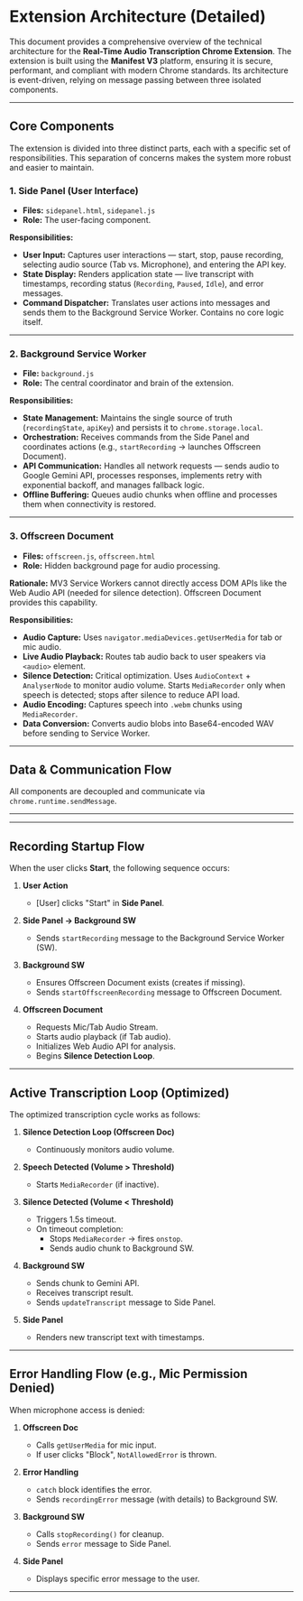 # Extension Architecture (Detailed)

This document provides a comprehensive overview of the technical architecture for the **Real-Time Audio Transcription Chrome Extension**. The extension is built using the **Manifest V3** platform, ensuring it is secure, performant, and compliant with modern Chrome standards. Its architecture is event-driven, relying on message passing between three isolated components.

---

## Core Components

The extension is divided into three distinct parts, each with a specific set of responsibilities. This separation of concerns makes the system more robust and easier to maintain.

### 1. Side Panel (User Interface)

- **Files:** `sidepanel.html`, `sidepanel.js`  
- **Role:** The user-facing component.  

**Responsibilities:**
- **User Input:** Captures user interactions — start, stop, pause recording, selecting audio source (Tab vs. Microphone), and entering the API key.  
- **State Display:** Renders application state — live transcript with timestamps, recording status (`Recording`, `Paused`, `Idle`), and error messages.  
- **Command Dispatcher:** Translates user actions into messages and sends them to the Background Service Worker. Contains no core logic itself.  

---

### 2. Background Service Worker

- **File:** `background.js`  
- **Role:** The central coordinator and brain of the extension.  

**Responsibilities:**
- **State Management:** Maintains the single source of truth (`recordingState`, `apiKey`) and persists it to `chrome.storage.local`.  
- **Orchestration:** Receives commands from the Side Panel and coordinates actions (e.g., `startRecording` → launches Offscreen Document).  
- **API Communication:** Handles all network requests — sends audio to Google Gemini API, processes responses, implements retry with exponential backoff, and manages fallback logic.  
- **Offline Buffering:** Queues audio chunks when offline and processes them when connectivity is restored.  

---

### 3. Offscreen Document

- **Files:** `offscreen.js`, `offscreen.html`  
- **Role:** Hidden background page for audio processing.  

**Rationale:** MV3 Service Workers cannot directly access DOM APIs like the Web Audio API (needed for silence detection). Offscreen Document provides this capability.  

**Responsibilities:**
- **Audio Capture:** Uses `navigator.mediaDevices.getUserMedia` for tab or mic audio.  
- **Live Audio Playback:** Routes tab audio back to user speakers via `<audio>` element.  
- **Silence Detection:** Critical optimization. Uses `AudioContext` + `AnalyserNode` to monitor audio volume. Starts `MediaRecorder` only when speech is detected; stops after silence to reduce API load.  
- **Audio Encoding:** Captures speech into `.webm` chunks using `MediaRecorder`.  
- **Data Conversion:** Converts audio blobs into Base64-encoded WAV before sending to Service Worker.  

---

## Data & Communication Flow

All components are decoupled and communicate via `chrome.runtime.sendMessage`.

---

---

## Recording Startup Flow

When the user clicks **Start**, the following sequence occurs:

1. **User Action**
   - [User] clicks "Start" in **Side Panel**.

2. **Side Panel → Background SW**
   - Sends `startRecording` message to the Background Service Worker (SW).

3. **Background SW**
   - Ensures Offscreen Document exists (creates if missing).
   - Sends `startOffscreenRecording` message to Offscreen Document.

4. **Offscreen Document**
   - Requests Mic/Tab Audio Stream.
   - Starts audio playback (if Tab audio).
   - Initializes Web Audio API for analysis.
   - Begins **Silence Detection Loop**.

---

## Active Transcription Loop (Optimized)

The optimized transcription cycle works as follows:

1. **Silence Detection Loop (Offscreen Doc)**
   - Continuously monitors audio volume.

2. **Speech Detected (Volume > Threshold)**
   - Starts `MediaRecorder` (if inactive).

3. **Silence Detected (Volume < Threshold)**
   - Triggers 1.5s timeout.
   - On timeout completion:
     - Stops `MediaRecorder` → fires `onstop`.
     - Sends audio chunk to Background SW.

4. **Background SW**
   - Sends chunk to Gemini API.
   - Receives transcript result.
   - Sends `updateTranscript` message to Side Panel.

5. **Side Panel**
   - Renders new transcript text with timestamps.

---

## Error Handling Flow (e.g., Mic Permission Denied)

When microphone access is denied:

1. **Offscreen Doc**
   - Calls `getUserMedia` for mic input.
   - If user clicks "Block", `NotAllowedError` is thrown.

2. **Error Handling**
   - `catch` block identifies the error.
   - Sends `recordingError` message (with details) to Background SW.

3. **Background SW**
   - Calls `stopRecording()` for cleanup.
   - Sends `error` message to Side Panel.

4. **Side Panel**
   - Displays specific error message to the user.

---
